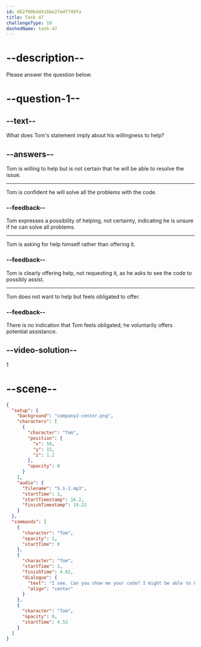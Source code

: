 ```yaml
---
id: 662f00bdd41bbe27edf749fa
title: Task 47
challengeType: 19
dashedName: task-47
---
```


<!-- (Audio) Tom: I see. Could you show me your code? I might be able to help. -->

# --description--

Please answer the question below.

# --question-1--

## --text--

What does Tom's statement imply about his willingness to help?

## --answers--

Tom is willing to help but is not certain that he will be able to resolve the issue.

---

Tom is confident he will solve all the problems with the code.

### --feedback--

Tom expresses a possibility of helping, not certainty, indicating he is unsure if he can solve all problems.

---

Tom is asking for help himself rather than offering it.

### --feedback--

Tom is clearly offering help, not requesting it, as he asks to see the code to possibly assist.

---

Tom does not want to help but feels obligated to offer.

### --feedback--

There is no indication that Tom feels obligated; he voluntarily offers potential assistance.

## --video-solution--

1

# --scene--

```json
{
  "setup": {
    "background": "company2-center.png",
    "characters": [
      {
        "character": "Tom",
        "position": {
          "x": 50,
          "y": 15,
          "z": 1.2
        },
        "opacity": 0
      }
    ],
    "audio": {
      "filename": "5.1-2.mp3",
      "startTime": 1,
      "startTimestamp": 16.2,
      "finishTimestamp": 19.22
    }
  },
  "commands": [
    {
      "character": "Tom",
      "opacity": 1,
      "startTime": 0
    },
    {
      "character": "Tom",
      "startTime": 1,
      "finishTime": 4.02,
      "dialogue": {
        "text": "I see. Can you show me your code? I might be able to help.",
        "align": "center"
      }
    },
    {
      "character": "Tom",
      "opacity": 0,
      "startTime": 4.52
    }
  ]
}
```
